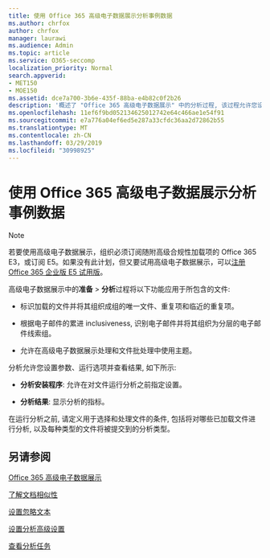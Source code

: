```yaml
---
title: 使用 Office 365 高级电子数据展示分析事例数据
ms.author: chrfox
author: chrfox
manager: laurawi
ms.audience: Admin
ms.topic: article
ms.service: O365-seccomp
localization_priority: Normal
search.appverid:
- MET150
- MOE150
ms.assetid: dce7a700-3b6e-435f-88ba-e4b82c0f2b26
description: '概述了 "Office 365 高级电子数据展示" 中的分析过程, 该过程允许您设置参数、运行选项和查看结果。 '
ms.openlocfilehash: 11ef6f9bd052134625012742e64c466ae1e54f91
ms.sourcegitcommit: e7a776a04ef6ed5e287a33cfdc36aa2d72862b55
ms.translationtype: MT
ms.contentlocale: zh-CN
ms.lasthandoff: 03/29/2019
ms.locfileid: "30998925"
---
```

# <a name="analyze-case-data-with-office-365-advanced-ediscovery"></a>使用 Office 365 高级电子数据展示分析事例数据

> [!NOTE]
> 若要使用高级电子数据展示，组织必须订阅随附高级合规性加载项的 Office 365 E3，或订阅 E5。如果没有此计划，但又要试用高级电子数据展示，可以[注册 Office 365 企业版 E5 试用版](https://go.microsoft.com/fwlink/p/?LinkID=698279)。 
  
高级电子数据展示中的**准备** \> **分析**过程将以下功能应用于所包含的文件: 
  
- 标识加载的文件并将其组织成组的唯一文件、重复项和临近的重复项。
    
- 根据电子邮件的累进 inclusiveness, 识别电子邮件并将其组织为分层的电子邮件线索组。
    
- 允许在高级电子数据展示处理和文件批处理中使用主题。
    
 分析允许您设置参数、运行选项并查看结果, 如下所示: 
  
- **分析安装程序**: 允许在对文件运行分析之前指定设置。
    
- **分析结果**: 显示分析的指标。 
    
在运行分析之前, 请定义用于选择和处理文件的条件, 包括将对哪些已加载文件进行分析, 以及每种类型的文件将被提交到的分析类型。 
  
## <a name="see-also"></a>另请参阅

[Office 365 高级电子数据展示](office-365-advanced-ediscovery.md)
  
[了解文档相似性](understand-document-similarity-in-advanced-ediscovery.md)
  
[设置忽略文本](set-ignore-text-in-advanced-ediscovery.md)
  
[设置分析高级设置](set-analyze-advanced-settings-in-advanced-ediscovery.md)
  
[查看分析任务](view-analyze-results-in-advanced-ediscovery.md)

